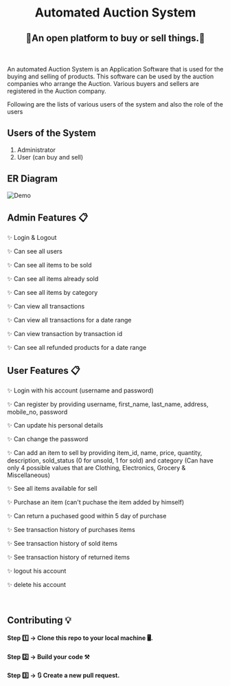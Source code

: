  <h1 align="center">Automated Auction System</h1> 
 
<h2 align="center">🌟An open platform to buy or sell things.🌟</h2>


<br>
<br>
An automated Auction System is an Application Software that is used for the buying and selling of products. This software can be used by the auction companies who arrange the Auction. Various buyers and sellers are registered in the Auction company.


Following are the lists of various users of the system and also the role of the users

## Users of the System
1. Administrator
2. User (can buy and sell)

## ER Diagram
<img alt="Demo" src="https://drive.google.com/file/d/1bBRG6TWMcm8XDJeYfpC1z6rJdMxJYQo2/view?usp=sharing" />

## Admin Features 📋

✨ Login & Logout

✨ Can see all users

✨ Can see all items to be sold

✨ Can see all items already sold

✨ Can see all items by category

✨ Can view all transactions

✨ Can view all transactions for a date range

✨ Can view transaction by transaction id

✨ Can see all refunded products for a date range


## User Features 📋

✨ Login with his account (username and password)

✨ Can register by providing username, first_name, last_name, address, mobile_no,
password

✨ Can update his personal details

✨ Can change the password

✨ Can add an item to sell by providing item_id, name, price, quantity, description,
sold_status (0 for unsold, 1 for sold) and category (Can have only 4 possible values
that are Clothing, Electronics, Grocery & Miscellaneous)

✨ See all items available for sell

✨ Purchase an item (can't puchase the item added by himself)

✨ Can return a puchased good within 5 day of purchase

✨ See transaction history of purchases items

✨ See transaction history of sold items

✨ See transaction history of returned items

✨ logout his account

✨ delete his account


<br>



## Contributing 💡
#### Step 1️⃣    -> Clone this repo to your local machine 🖥️.

#### Step 2️⃣    -> **Build your code** ⚒️

#### Step 3️⃣    -> 🔃 Create a new pull request.


